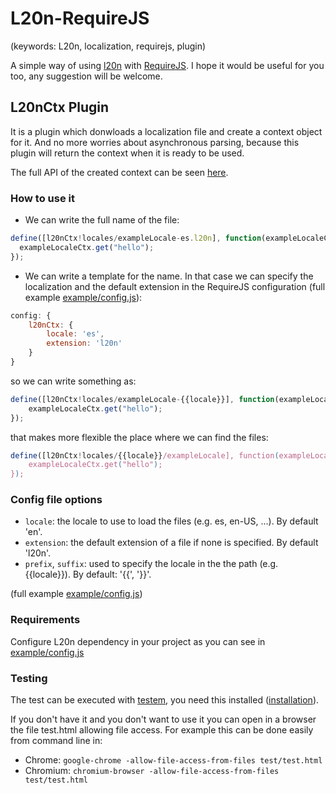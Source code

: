 L20n-RequireJS
==============
(keywords: L20n, localization, requirejs, plugin)

A simple way of using [l20n](https://github.com/l20n/l20n.js) with [RequireJS](http://requirejs.org/). I hope it would be useful for you too, any suggestion will be welcome.

## L20nCtx Plugin

It is a plugin which donwloads a localization file and create a context object for it. And no more worries about asynchronous parsing, because this plugin will return the context when it is ready to be used.

The full API of the created context can be seen [here](https://github.com/l20n/l20n.js#the-javascript-api).


### How to use it

* We can write the full name of the file:

```javascript
define([l20nCtx!locales/exampleLocale-es.l20n], function(exampleLocaleCtx){
  exampleLocaleCtx.get("hello");
});
```

* We can write a template for the name. In that case we can specify the localization and the default extension in the RequireJS configuration (full example [example/config.js](https://github.com/fernandogmar/L20n-RequireJS/blob/master/example/config.js)):

```javascript
config: {
	l20nCtx: {
		locale: 'es',
		extension: 'l20n'
	}
}
```

so we can write something as:

```javascript
define([l20nCtx!locales/exampleLocale-{{locale}}], function(exampleLocaleCtx){
	exampleLocaleCtx.get("hello");
});
```

that makes more flexible the place where we can find the files:

```javascript
define([l20nCtx!locales/{{locale}}/exampleLocale], function(exampleLocaleCtx){
	exampleLocaleCtx.get("hello");
});
```

### Config file options

* `locale`: the locale to use to load the files (e.g. es, en-US, ...). By default 'en'.
* `extension`: the default extension of a file if none is specified. By default 'l20n'.
* `prefix`, `suffix`: used to specify the locale in the the path (e.g. {{locale}}). By default: '{{', '}}'.

(full example [example/config.js](https://github.com/fernandogmar/L20n-RequireJS/blob/master/example/config.js))

### Requirements

Configure L20n dependency in your project as you can see in [example/config.js](https://github.com/fernandogmar/L20n-RequireJS/blob/master/example/config.js)


### Testing

The test can be executed with [testem](https://github.com/airportyh/testem), you need this installed ([installation](https://github.com/airportyh/testem#installation)).

If you don't have it and you don't want to use it you can open in a browser the file test.html allowing file access. For example this can be done easily from command line in:

* Chrome:
 `google-chrome -allow-file-access-from-files test/test.html`
* Chromium: 
 `chromium-browser -allow-file-access-from-files test/test.html`
